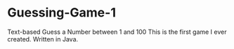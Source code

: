 # Guessing-Game-1
Text-based Guess a Number between 1 and 100
This is the first game I ever created.
Written in Java.
